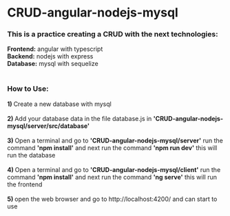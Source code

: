 # CRUD-angular-nodejs-mysql
<h3>This is a practice creating a CRUD with the next technologies:</h1>
<strong>Frontend:</strong> angular with typescript<br>
<strong>Backend:</strong> nodejs with express<br>
<strong>Database:</strong> mysql with sequelize<br><br>

<h3>How to Use:</h3>
<strong>1) </strong>Create a new database with mysql<br><br>
<strong>2) </strong>Add your database data in the file database.js in <strong>'CRUD-angular-nodejs-mysql/server/src/database'</strong><br><br>
<strong>3) </strong>Open a terminal and go to <strong>'CRUD-angular-nodejs-mysql/server'</strong> run the command <strong>'npm install'</strong> and next run the command <strong>'npm run dev'</strong> this will run the database<br><br>
<strong>4) </strong>Open a terminal and go to <strong>'CRUD-angular-nodejs-mysql/client'</strong> run the command <strong>'npm install'</strong> and next run the command <strong>'ng serve'</strong> this will run the frontend<br><br>
<strong>5) </strong> open the web browser and go to http://localhost:4200/ and can start to use

